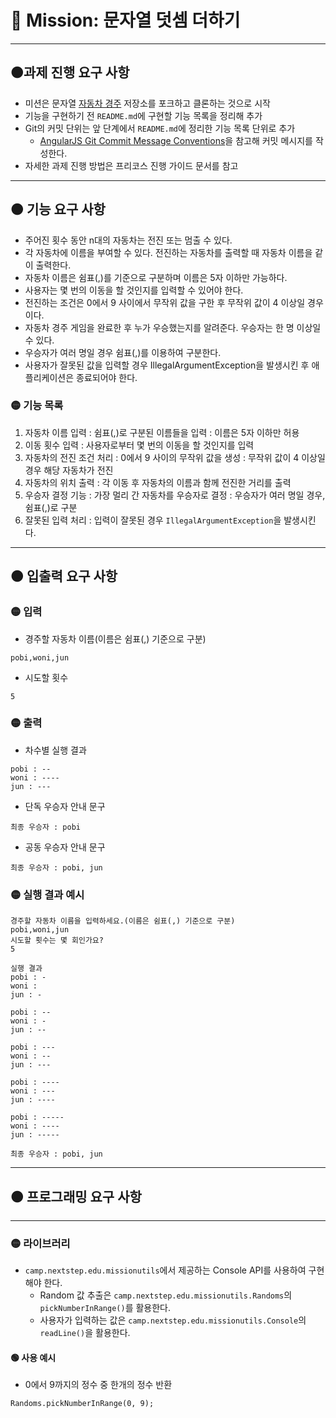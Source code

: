 # 🔴 Mission: 문자열 덧셈 더하기
***

## 🟠과제 진행 요구 사항
- 미션은 문자열 [자동차 경주](https://github.com/woowacourse-precourse/java-racingcar-7) 저장소를 포크하고 클론하는 것으로 시작
- 기능을 구현하기 전 `README.md`에 구현할 기능 목록을 정리해 추가
- Git의 커밋 단위는 앞 단계에서 `README.md`에 정리한 기능 목록 단위로 추가
  - [AngularJS Git Commit Message Conventions](https://gist.github.com/stephenparish/9941e89d80e2bc58a153)을 참고해 커밋 메시지를 작성한다.
- 자세한 과제 진행 방법은 프리코스 진행 가이드 문서를 참고
***

## 🟠 기능 요구 사항
- 주어진 횟수 동안 n대의 자동차는 전진 또는 멈출 수 있다.
- 각 자동차에 이름을 부여할 수 있다. 전진하는 자동차를 출력할 때 자동차 이름을 같이 출력한다.
- 자동차 이름은 쉼표(,)를 기준으로 구분하며 이름은 5자 이하만 가능하다.
- 사용자는 몇 번의 이동을 할 것인지를 입력할 수 있어야 한다.
- 전진하는 조건은 0에서 9 사이에서 무작위 값을 구한 후 무작위 값이 4 이상일 경우이다.
- 자동차 경주 게임을 완료한 후 누가 우승했는지를 알려준다. 우승자는 한 명 이상일 수 있다.
- 우승자가 여러 명일 경우 쉼표(,)를 이용하여 구분한다.
- 사용자가 잘못된 값을 입력할 경우 IllegalArgumentException을 발생시킨 후 애플리케이션은 종료되어야 한다.
  
### 🟡 기능 목록
1. 자동차 이름 입력
  : 쉼표(,)로 구분된 이름들을 입력
  : 이름은 5자 이하만 허용
2. 이동 횟수 입력
  : 사용자로부터 몇 번의 이동을 할 것인지를 입력
3. 자동차의 전진 조건 처리
  : 0에서 9 사이의 무작위 값을 생성
  : 무작위 값이 4 이상일 경우 해당 자동차가 전진
4. 자동차의 위치 출력
  : 각 이동 후 자동차의 이름과 함께 전진한 거리를 출력
5. 우승자 결정 기능
  : 가장 멀리 간 자동차를 우승자로 결정
  : 우승자가 여러 명일 경우, 쉼표(,)로 구분
6. 잘못된 입력 처리
  : 입력이 잘못된 경우 `IllegalArgumentException`을 발생시킨다.

***

## 🟠 입출력 요구 사항

### 🟡 입력
- 경주할 자동차 이름(이름은 쉼표(,) 기준으로 구분)
```
pobi,woni,jun
```
- 시도할 횟수
```
5
```

### 🟡 출력
- 차수별 실행 결과
```
pobi : --
woni : ----
jun : ---
```
- 단독 우승자 안내 문구
```
최종 우승자 : pobi
```
- 공동 우승자 안내 문구
```
최종 우승자 : pobi, jun
```

### 🟡 실행 결과 예시
```
경주할 자동차 이름을 입력하세요.(이름은 쉼표(,) 기준으로 구분)
pobi,woni,jun
시도할 횟수는 몇 회인가요?
5

실행 결과
pobi : -
woni : 
jun : -

pobi : --
woni : -
jun : --

pobi : ---
woni : --
jun : ---

pobi : ----
woni : ---
jun : ----

pobi : -----
woni : ----
jun : -----

최종 우승자 : pobi, jun
```
***

## 🟠 프로그래밍 요구 사항
***

### 🟡 라이브러리
- `camp.nextstep.edu.missionutils`에서 제공하는 Console API를 사용하여 구현해야 한다.
  - Random 값 추출은 `camp.nextstep.edu.missionutils.Randoms`의 `pickNumberInRange()`를 활용한다.
  - 사용자가 입력하는 값은 `camp.nextstep.edu.missionutils.Console`의 `readLine()`을 활용한다.

#### 🟢 사용 예시
- 0에서 9까지의 정수 중 한개의 정수 반환
```
Randoms.pickNumberInRange(0, 9);
```
